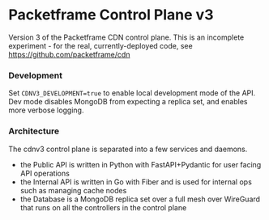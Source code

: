 # Packetframe Control Plane v3

Version 3 of the Packetframe CDN control plane. This is an incomplete experiment - for the real, currently-deployed code, see https://github.com/packetframe/cdn

### Development

Set `CDNV3_DEVELOPMENT=true` to enable local development mode of the API. Dev mode disables MongoDB from expecting a replica set, and enables more verbose logging.

### Architecture

The cdnv3 control plane is separated into a few services and daemons.

- the Public API is written in Python with FastAPI+Pydantic for user facing API operations
- the Internal API is written in Go with Fiber and is used for internal ops such as managing cache nodes
- the Database is a MongoDB replica set over a full mesh over WireGuard that runs on all the controllers in the control plane
